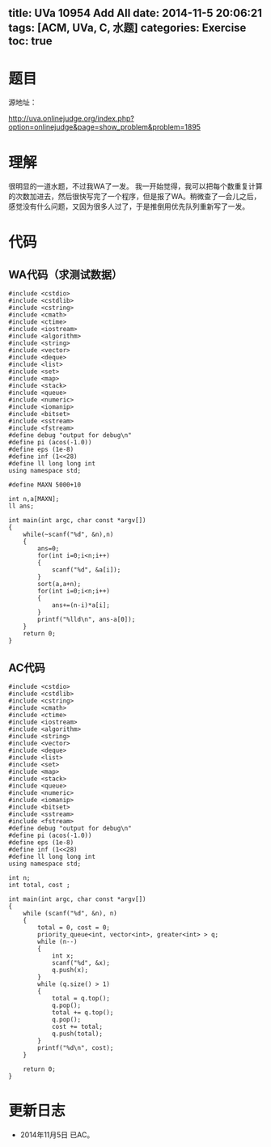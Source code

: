 title: UVa 10954 Add All
date: 2014-11-5 20:06:21
tags: [ACM, UVa, C, 水题]
categories: Exercise
toc: true
---
# 题目	
源地址：

http://uva.onlinejudge.org/index.php?option=onlinejudge&page=show_problem&problem=1895

# 理解
很明显的一道水题，不过我WA了一发。
我一开始觉得，我可以把每个数重复计算的次数加进去，然后很快写完了一个程序，但是报了WA。稍微查了一会儿之后，感觉没有什么问题，又因为很多人过了，于是推倒用优先队列重新写了一发。

<!-- more -->

# 代码

## WA代码（求测试数据）
```
#include <cstdio>
#include <cstdlib>
#include <cstring>
#include <cmath>
#include <ctime>
#include <iostream>
#include <algorithm>
#include <string>
#include <vector>
#include <deque>
#include <list>
#include <set>
#include <map>
#include <stack>
#include <queue>
#include <numeric>
#include <iomanip>
#include <bitset>
#include <sstream>
#include <fstream>
#define debug "output for debug\n"
#define pi (acos(-1.0))
#define eps (1e-8)
#define inf (1<<28)
#define ll long long int
using namespace std;

#define MAXN 5000+10

int n,a[MAXN];
ll ans;

int main(int argc, char const *argv[])
{
	while(~scanf("%d", &n),n)
    {
        ans=0;
        for(int i=0;i<n;i++)
        {
            scanf("%d", &a[i]);
        }
        sort(a,a+n);
        for(int i=0;i<n;i++)
        {
            ans+=(n-i)*a[i];
        }
        printf("%lld\n", ans-a[0]);
    }
	return 0;
}
```
## AC代码
```
#include <cstdio>
#include <cstdlib>
#include <cstring>
#include <cmath>
#include <ctime>
#include <iostream>
#include <algorithm>
#include <string>
#include <vector>
#include <deque>
#include <list>
#include <set>
#include <map>
#include <stack>
#include <queue>
#include <numeric>
#include <iomanip>
#include <bitset>
#include <sstream>
#include <fstream>
#define debug "output for debug\n"
#define pi (acos(-1.0))
#define eps (1e-8)
#define inf (1<<28)
#define ll long long int
using namespace std;

int n;
int total, cost ;

int main(int argc, char const *argv[])
{
    while (scanf("%d", &n), n)
    {
        total = 0, cost = 0;
        priority_queue<int, vector<int>, greater<int> > q;
        while (n--)
        {
            int x;
            scanf("%d", &x);
            q.push(x);
        }
        while (q.size() > 1)
        {
            total = q.top();
            q.pop();
            total += q.top();
            q.pop();
            cost += total;
            q.push(total);
        }
        printf("%d\n", cost);
    }

    return 0;
}
```
# 更新日志
- 2014年11月5日 已AC。